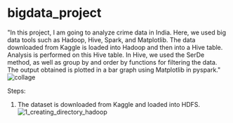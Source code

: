# bigdata_project

"In this project, I am going to analyze crime data in India. Here, we used big data tools such as Hadoop, Hive, Spark, and Matplotlib. The data downloaded from Kaggle is loaded into Hadoop and then into a Hive table. Analysis is performed on this Hive table. In Hive, we used the SerDe method, as well as group by and order by functions for filtering the data. The output obtained is plotted in a bar graph using Matplotlib in pyspark."
![collage](https://github.com/JiJiNaK/bigdata_project/assets/144101140/9c76e5d5-82ec-46e1-a519-6538e2813116)

Steps:
1. The dataset is downloaded from Kaggle and loaded into HDFS.
   ![1_creating_directory_hadoop](https://github.com/JiJiNaK/bigdata_project/assets/144101140/6aeda6a4-41ab-449b-b539-43bfa5679cb4)

